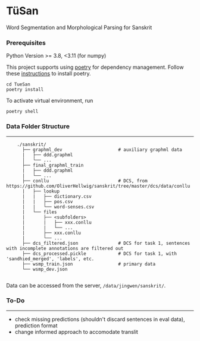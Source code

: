 # TüSan
Word Segmentation and Morphological Parsing for Sanskrit

### Prerequisites

Python Version >= 3.8, <3.11 (for numpy)

This project supports using [poetry](https://python-poetry.org/) for dependency management. Follow these [instructions](https://python-poetry.org/docs/#installation) to install poetry.
```
cd TueSan
poetry install
```

To activate virtual environment, run
```
poetry shell
```

### Data Folder Structure
----
```
    ./sanskrit/
      ├── graphml_dev                     # auxiliary graphml data
      |   ├── ddd.graphml
      │   └── ...
      ├── final_graphml_train
      |   ├── ddd.graphml
      |   └── ...  
      ├── conllu                          # DCS, from https://github.com/OliverHellwig/sanskrit/tree/master/dcs/data/conllu
      |   ├── lookup
      |   |   ├── dictionary.csv
      |   |   ├── pos.csv
      |   |   └── word-senses.csv  
      |   └── files
      |       ├── <subfolders>
      |       |   ├── xxx.conllu
      |       |   └── ...
      |       ├── xxx.conllu
      |       └── ...  
      ├── dcs_filtered.json               # DCS for task 1, sentences with incomplete annotations are filtered out
      ├── dcs_processed.pickle            # DCS for task 1, with 'sandhied_merged', 'labels', etc.
      ├── wsmp_train.json                 # primary data
      └── wsmp_dev.json
      
```
Data can be accessed from the server, `/data/jingwen/sanskrit/`.


### To-Do
----
- check missing predictions (shouldn't discard sentences in eval data), prediction format
- change informed approach to accomodate translit
